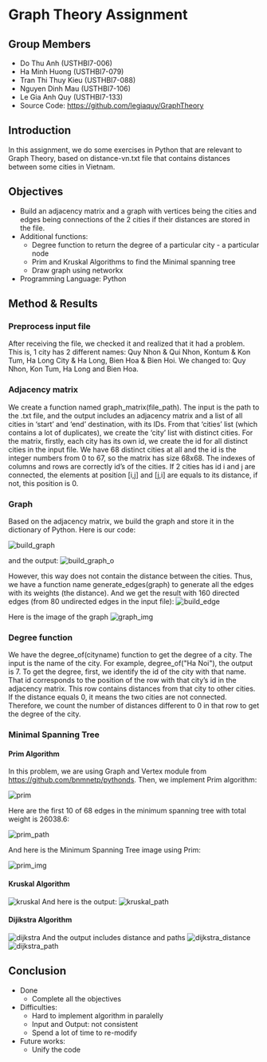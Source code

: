 # Graph Theory Assignment
## Group Members
- Do Thu Anh (USTHBI7-006)
- Ha Minh Huong (USTHBI7-079)
- Tran Thi Thuy Kieu (USTHBI7-088)
- Nguyen Dinh Mau (USTHBI7-106)
- Le Gia Anh Quy (USTHBI7-133)
- Source Code: https://github.com/legiaquy/GraphTheory

## Introduction
In this assignment, we do some exercises in Python that are relevant to Graph Theory, based on distance-vn.txt file that contains distances between some cities in Vietnam.

## Objectives
- Build an adjacency matrix and a graph with vertices being the cities and edges being connections of  the 2 cities if their distances are stored in the file.
- Additional functions:
    - Degree function to return the degree of a particular city - a particular node
    - Prim and Kruskal Algorithms to find the Minimal spanning tree
    - Draw graph using networkx
- Programming Language: Python

## Method & Results
### Preprocess input file
After receiving the file, we checked it and realized that it had a problem. This is, 1 city has 2 different names: Quy Nhon & Qui Nhon, Kontum & Kon Tum, Ha Long City & Ha Long, Bien Hoa & Bien Hoi. We changed to: Quy Nhon, Kon Tum, Ha Long and Bien Hoa.
### Adjacency matrix
We create a function named graph_matrix(file_path). The input is the path to the .txt file, and the output includes an adjacency matrix and a list of all cities in ‘start’ and ‘end’   destination, with its IDs. From that ‘cities’ list (which contains a lot of duplicates), we create the ‘city’ list with distinct cities.
For the matrix, firstly, each city has its own id, we create the id for all distinct cities in the input file. We have 68 distinct cities at all and the id is the integer numbers from 0 to 67, so the matrix has size 68x68. The indexes of columns and rows are correctly id’s of the cities. If 2 cities has id i and j are connected, the elements at position [i,j] and [j,i] are equals to its distance, if not, this position is 0.
### Graph
Based on the adjacency matrix, we build the graph and store it in the dictionary of Python. Here is our code:

![build_graph](https://i.imgur.com/l4gQ0Gn.png)

and the output:
![build_graph_o](https://i.imgur.com/emUwWJB.png)

However, this way does not contain the distance between the cities. Thus, we have a function name generate_edges(graph) to generate all the edges with its weights (the distance). And we get the result with 160 directed edges (from 80 undirected edges in the input file):
![build_edge](https://i.imgur.com/ommMHrf.png)

Here is the image of the graph
![graph_img](https://i.imgur.com/2Qdw1e7.png)

### Degree function
We have the degree_of(cityname) function to get the degree of a city. The input is the name of the city. For example, degree_of("Ha Noi"), the output is 7.
To get the degree, first, we identify the id of the city with that name. That id corresponds to the position of the row with that city’s id in the adjacency matrix. This row contains distances from that city to other cities. If the distance equals 0, it means the two cities are not connected. Therefore, we count the number of distances different to 0 in that row to get the degree of the city.

### Minimal Spanning Tree
#### Prim Algorithm
In this problem, we are using Graph and Vertex module from https://github.com/bnmnetp/pythonds. Then, we implement Prim algorithm:

![prim](https://i.imgur.com/vydGUfK.png)

Here are the first 10 of 68 edges in the minimum spanning tree with total weight is 26038.6:

![prim_path](https://i.imgur.com/ZUyfaiu.png)

And here is the Minimum Spanning Tree image using Prim:

![prim_img](https://i.imgur.com/v1pEaZ5.png)

#### Kruskal Algorithm
![kruskal](https://i.imgur.com/yswXm6m.png)
And here is the output:
![kruskal_path](https://i.imgur.com/EPL9xn5.png)

#### Dijikstra Algorithm
![dijkstra](https://i.imgur.com/gXCwnlj.png)
And the output includes distance and paths
![dijkstra_distance](https://i.imgur.com/Ln2mMii.png)
![dijkstra_path](https://i.imgur.com/WSMsbhz.png)


## Conclusion
- Done
    - Complete all the objectives
- Difficulties:
    - Hard to implement algorithm in paralelly
    - Input and Output: not consistent
    - Spend a lot of time to re-modify
- Future works:
    - Unify the code


